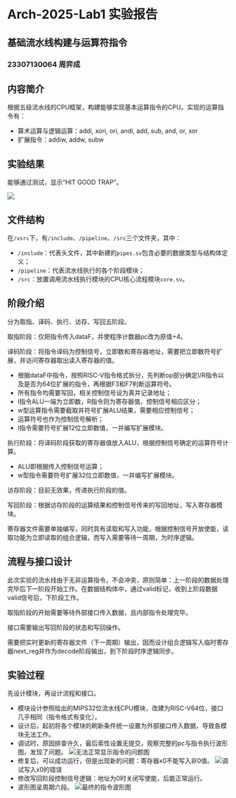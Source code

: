 # Arch-2025-Lab1 实验报告

## 基础流水线构建与运算符指令

### 23307130064 周弈成

## 内容简介

根据五级流水线的CPU框架，构建能够实现基本运算指令的CPU。实现的运算指令有：

* 算术运算与逻辑运算：addi, xori, ori, andi, add, sub, and, or, xor
* 扩展指令：addiw, addw, subw

## 实验结果

能够通过测试，显示“HIT GOOD TRAP”。

<image src="result.jpg"></image>

## 文件结构

在`/vsrc`下，有`/include`、`/pipeline`、`/src`三个文件夹，其中：

* `/include`：代表头文件，其中新建的`pipes.sv`包含必要的数据类型与结构体定义；
* `/pipeline`：代表流水线执行的各个阶段模块；
* `/src`：放置调用流水线执行模块的CPU核心流程模块`core.sv`。

## 阶段介绍

分为取指、译码、执行、访存、写回五阶段。

取指阶段：仅把指令传入dataF，并使程序计数器pc改为原值+4。

译码阶段：将指令译码为控制信号，立即数和寄存器地址，需要把立即数符号扩展，并访问寄存器取出读入寄存器的值。

* 根据dataF中指令，按照RISC-V指令格式拆分，先判断op部分确定I/R指令以及是否为64位扩展的指令，再根据F3和F7判断运算符号。
* 所有指令均需要写回，相关控制信号设为真并记录地址；
* I指令ALU一端为立即数，R指令则为寄存器值，控制信号相应区分；
* w型运算指令需要截取并符号扩展ALU结果，需要相应控制信号；
* 运算符号也作为控制信号解析；
* I指令需要符号扩展12位立即数值，一并编写扩展模块。

执行阶段：将译码阶段获取的寄存器值放入ALU，根据控制信号确定的运算符号计算。

* ALU即根据传入控制信号运算；
* w型指令需要符号扩展32位立即数值，一并编写扩展模块。

访存阶段：目前无效果，传递执行阶段的值。

写回阶段：根据访存阶段的运算结果和控制信号传来的写回地址，写入寄存器模块。

寄存器文件需要单独编写，同时具有读取和写入功能，根据控制信号开放使能，读取功能为立即读取的组合逻辑，而写入需要等待一周期，为时序逻辑。

## 流程与接口设计

此次实验的流水线由于无非运算指令，不会冲突，原则简单：上一阶段的数据处理完毕后下一阶段开始工作。在数据结构体中，通过valid标记，收到上阶段数据valid信号后，下阶段工作。

取指阶段的开始需要等待外部接口传入数据，且内部指令处理完毕。

接口需要输出写回阶段的状态和写回操作。

需要把实时更新的寄存器文件（下一周期）输出，因而设计组合逻辑写入临时寄存器next_reg并作为decode阶段输出，到下阶段时序逻辑同步。

## 实验过程

先设计模块，再设计流程和接口。

* 模块设计参照给出的MIPS32位流水线CPU模块，改建为RISC-V64位，接口几乎相同（指令格式有变化）。
* 设计后，起初将各个模块的刷新条件统一设置为外部接口传入数据，导致各模块无法工作。
* 调试时，原因排查许久，最后索性设置无提交，观察完整的pc与指令执行波形图，发现了问题。
<image src="error.jpg">无法正常显示指令的问题图</image>
* 修复后，可以成功运行，但是出现新的问题：寄存器x0不能写入非0值。
<image src="zero.jpg">调试写入x0的错误</image>
* 修改写回阶段控制信号逻辑：地址为0时关闭写使能，后能正常运行。
* 波形图呈周期六段。
<image src="final.jpg">最终的指令波形图</image>
